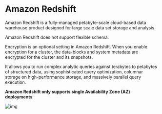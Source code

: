 # Amazon Redshift

Amazon Redshift is a fully-managed petabyte-scale cloud-based data warehouse product designed for large scale data set storage and analysis.

Amazon Redshift does not support flexible schema.

Encryption is an optional setting in Amazon Redshift. When you enable encryption for a cluster, the data-blocks and system metadata are encrypted for the cluster and its snapshots.

It allows you to run complex analytic queries against terabytes to petabytes of structured data, using sophisticated query optimization, columnar storage on high-performance storage, and massively parallel query execution.

**Amazon Redshift only supports single Availability Zone (AZ) deployments**:

![img](https://assets-pt.media.datacumulus.com/aws-clf-pt/assets/pt3-q12-i3.jpg)
